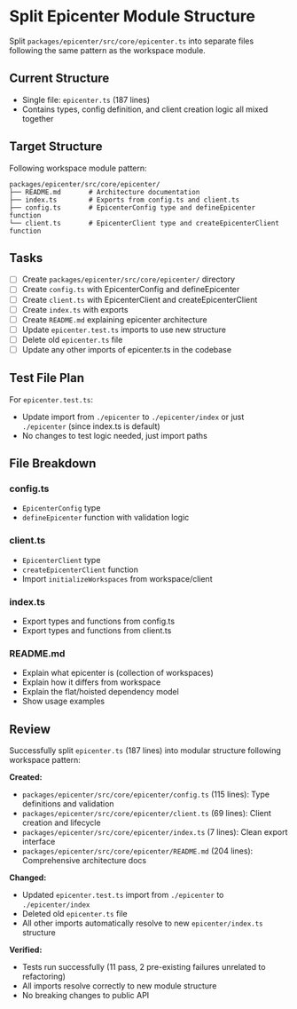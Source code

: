# Split Epicenter Module Structure

Split `packages/epicenter/src/core/epicenter.ts` into separate files following the same pattern as the workspace module.

## Current Structure
- Single file: `epicenter.ts` (187 lines)
- Contains types, config definition, and client creation logic all mixed together

## Target Structure
Following workspace module pattern:
```
packages/epicenter/src/core/epicenter/
├── README.md       # Architecture documentation
├── index.ts        # Exports from config.ts and client.ts
├── config.ts       # EpicenterConfig type and defineEpicenter function
└── client.ts       # EpicenterClient type and createEpicenterClient function
```

## Tasks

- [ ] Create `packages/epicenter/src/core/epicenter/` directory
- [ ] Create `config.ts` with EpicenterConfig and defineEpicenter
- [ ] Create `client.ts` with EpicenterClient and createEpicenterClient
- [ ] Create `index.ts` with exports
- [ ] Create `README.md` explaining epicenter architecture
- [ ] Update `epicenter.test.ts` imports to use new structure
- [ ] Delete old `epicenter.ts` file
- [ ] Update any other imports of epicenter.ts in the codebase

## Test File Plan

For `epicenter.test.ts`:
- Update import from `./epicenter` to `./epicenter/index` or just `./epicenter` (since index.ts is default)
- No changes to test logic needed, just import paths

## File Breakdown

### config.ts
- `EpicenterConfig` type
- `defineEpicenter` function with validation logic

### client.ts
- `EpicenterClient` type
- `createEpicenterClient` function
- Import `initializeWorkspaces` from workspace/client

### index.ts
- Export types and functions from config.ts
- Export types and functions from client.ts

### README.md
- Explain what epicenter is (collection of workspaces)
- Explain how it differs from workspace
- Explain the flat/hoisted dependency model
- Show usage examples

## Review

Successfully split `epicenter.ts` (187 lines) into modular structure following workspace pattern:

**Created:**
- `packages/epicenter/src/core/epicenter/config.ts` (115 lines): Type definitions and validation
- `packages/epicenter/src/core/epicenter/client.ts` (69 lines): Client creation and lifecycle
- `packages/epicenter/src/core/epicenter/index.ts` (7 lines): Clean export interface
- `packages/epicenter/src/core/epicenter/README.md` (204 lines): Comprehensive architecture docs

**Changed:**
- Updated `epicenter.test.ts` import from `./epicenter` to `./epicenter/index`
- Deleted old `epicenter.ts` file
- All other imports automatically resolve to new `epicenter/index.ts` structure

**Verified:**
- Tests run successfully (11 pass, 2 pre-existing failures unrelated to refactoring)
- All imports resolve correctly to new module structure
- No breaking changes to public API
